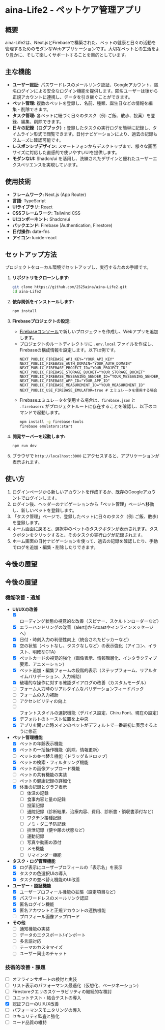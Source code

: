 # aina-Life2 - ペットケア管理アプリ

## 概要

aina-Life2は、Next.jsとFirebaseで構築された、ペットの健康と日々の活動を管理するためのモダンなWebアプリケーションです。大切なペットとの生活をより豊かに、そして楽しくサポートすることを目的としています。

## 主な機能

-   **ユーザー認証:** パスワードレスのメールリンク認証、Googleアカウント、匿名ログインによる安全なログイン機能を提供します。匿名ユーザーは後から正規アカウントに連携し、データを引き継ぐことができます。
-   **ペット管理:** 複数のペットを登録し、名前、種類、誕生日などの情報を編集・削除できます。
-   **タスク管理:** 各ペットに紐づく日々のタスク（例: ご飯、散歩、投薬）を登録、編集、削除できます。
-   **日々の記録（ログブック）:** 登録したタスクの実行ログを簡単に記録し、タイムライン形式で閲覧できます。日付ナビゲーションにより、過去の記録もスムーズに確認可能です。
-   **レスポンシブデザイン:** スマートフォンからデスクトップまで、様々な画面サイズに対応した直感的で使いやすいUIを提供します。
-   **モダンなUI:** Shadcn/ui を活用し、洗練されたデザインと優れたユーザーエクスペリエンスを実現しています。

## 使用技術

-   **フレームワーク:** Next.js (App Router)
-   **言語:** TypeScript
-   **UIライブラリ:** React
-   **CSSフレームワーク:** Tailwind CSS
-   **UIコンポーネント:** Shadcn/ui
-   **バックエンド:** Firebase (Authentication, Firestore)
-   **日付操作:** date-fns
-   **アイコン:** lucide-react

## セットアップ方法

プロジェクトをローカル環境でセットアップし、実行するための手順です。

1.  **リポジトリをクローンします:**
    ```bash
    git clone https://github.com/2525aina/aina-Life2.git
    cd aina-Life2
    ```

2.  **依存関係をインストールします:**
    ```bash
    npm install
    ```

3.  **Firebaseプロジェクトの設定:**
    *   [Firebaseコンソール](https://console.firebase.google.com/)で新しいプロジェクトを作成し、Webアプリを追加します。
    *   プロジェクトのルートディレクトリに `.env.local` ファイルを作成し、Firebaseの構成情報を設定します。以下は例です。
        ```
        NEXT_PUBLIC_FIREBASE_API_KEY="YOUR_API_KEY"
        NEXT_PUBLIC_FIREBASE_AUTH_DOMAIN="YOUR_AUTH_DOMAIN"
        NEXT_PUBLIC_FIREBASE_PROJECT_ID="YOUR_PROJECT_ID"
        NEXT_PUBLIC_FIREBASE_STORAGE_BUCKET="YOUR_STORAGE_BUCKET"
        NEXT_PUBLIC_FIREBASE_MESSAGING_SENDER_ID="YOUR_MESSAGING_SENDER_ID"
        NEXT_PUBLIC_FIREBASE_APP_ID="YOUR_APP_ID"
        NEXT_PUBLIC_FIREBASE_MEASUREMENT_ID="YOUR_MEASUREMENT_ID"
        NEXT_PUBLIC_USE_FIREBASE_EMULATOR=true # エミュレータを使用する場合
        ```
    *   Firebaseエミュレータを使用する場合は、`firebase.json` と `.firebaserc` がプロジェクトルートに存在することを確認し、以下のコマンドで起動します。
        ```bash
        npm install -g firebase-tools
        firebase emulators:start
        ```

4.  **開発サーバーを起動します:**
    ```bash
    npm run dev
    ```

5.  ブラウザで `http://localhost:3000` にアクセスすると、アプリケーションが表示されます。

## 使い方

1.  ログインページから新しいアカウントを作成するか、既存のGoogleアカウントでログインします。
2.  ログイン後、ヘッダーのナビゲーションから「ペット管理」ページへ移動し、新しいペットを登録します。
3.  「タスク管理」ページで、登録したペットに日々のタスク（例: ご飯、散歩）を登録します。
4.  ホーム画面に戻ると、選択中のペットのタスクボタンが表示されます。タスクボタンをクリックすると、そのタスクの実行ログが記録されます。
5.  ホーム画面の日付ナビゲーションを使って、過去の記録を確認したり、手動でログを追加・編集・削除したりできます。

## 今後の展望

## 今後の展望

### 機能改善・追加

*   **UI/UXの改善**
    *   [x] ローディング状態の視覚的な改善（スピナー、スケルトンローダーなど）
    *   [x] エラーハンドリングの改善（alert()からtoastやインラインメッセージへ）
    *   [x] 日付・時刻入力の利便性向上（統合されたピッカーなど）
    *   [x] 空の状態（ペットなし、タスクなしなど）の表示強化（アイコン、イラスト、明確なCTA）
    *   [x] ペットカードの視覚的強化（画像表示、情報階層化、インタラクティブ要素、アニメーション）
    *   [x] ペット追加・編集フォームの段階的表示（ステップフォーム、リアルタイムバリデーション、入力補助）
    *   [x] 破壊的な操作に対する確認ダイアログの改善（カスタムモーダル）
    *   [ ] フォーム入力時のリアルタイムなバリデーションフィードバック
    *   [ ] フォームの入力補助
    *   [ ] アクセシビリティの向上
    *   [ ] フォントスタイルの選択機能（デバイス設定、Chiru Font、現在の設定）
    *   [x] デフォルトのトースト位置を上中央
    *   [x] アプリを開いた時メインのペットがデフォルトで一番最初に表示するように修正

*   **ペット管理機能**
    *   [x] ペットの年齢表示機能
    *   [x] ペットの一括操作機能（削除、情報更新）
    *   [ ] ペットの並べ替え機能（ドラッグ＆ドロップ）
    *   [x] ペットの検索・フィルタリング機能
    *   [x] ペットの画像アップロード機能
    *   [ ] ペットの共有機能の実装
    *   [ ] ペットの健康記録の詳細化
    - [x] 体重の記録とグラフ表示
        *   [ ] 体温の記録
        *   [ ] 食事内容と量の記録
        *   [ ] 投薬記録
        *   [ ] 通院記録（診断結果、治療内容、費用、診断書・領収書添付など）
        *   [ ] ワクチン接種記録
        *   [ ] ノミ・ダニ予防記録
        *   [ ] 排泄記録（便や尿の状態など）
        *   [ ] 運動記録
        *   [ ] 写真や動画の添付
        *   [ ] メモ機能
        *   [ ] リマインダー機能

*   **タスク・ログ管理機能**
    *   [x] ログ表示にユーザープロフィールの「表示名」を表示
    *   [x] タスクの色選択UIの導入
    *   [x] タスクの並べ替え機能のUI改善

*   **ユーザー・認証機能**
    *   [x] ユーザープロフィール機能の拡張（設定項目など）
    *   [x] パスワードレスのメールリンク認証
    *   [x] 匿名ログイン機能
    *   [x] 匿名アカウントと正規アカウントの連携機能
    *   [ ] プロフィール画像アップロード

*   **その他**
    *   [ ] 通知機能の実装
    *   [ ] データのエクスポート/インポート
    *   [ ] 多言語対応
    *   [ ] テーマのカスタマイズ
    *   [ ] ユーザー同士のチャット

### 技術的改善・課題

*   [ ] オフラインサポートの検討と実装
*   [ ] リスト表示のパフォーマンス最適化（仮想化、ページネーション）
*   [ ] Firestoreクエリのスケーラビリティの継続的な検討
*   [ ] ユニットテスト・結合テストの導入
*   [x] 認証フローのUI/UX改善
*   [ ] パフォーマンスモニタリングの導入
*   [ ] セキュリティ監査と強化
*   [ ] コード品質の維持